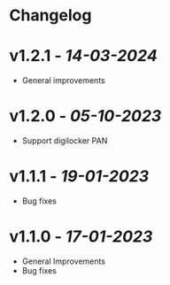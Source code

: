 # Changelog

# **v1.2.1** - *14-03-2024*
- General improvements

# **v1.2.0** - *05-10-2023*
- Support digilocker PAN

# **v1.1.1** - *19-01-2023*
- Bug fixes

# **v1.1.0** - *17-01-2023*
- General Improvements
- Bug fixes
